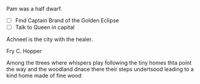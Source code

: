 Pam was a half dwarf.
- [ ] Find Captain Brand of the Golden Eclipse
- [ ] Talk to Queen in capital

Achneel is the city with the healer.

Fry C. Hopper

Among the ttrees where whispers play following the tiny homes thta point the way and the woodland dnace there their steps undertsood leading to a kind home made of fine wood
